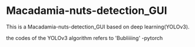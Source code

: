 # Macadamia-nuts-detection_GUI
This is a Macadamia-nuts-detection_GUI based on deep learning(YOLOv3).

the codes of the YOLOv3 algorithm refers to 'Bubliiiing' -pytorch
 
